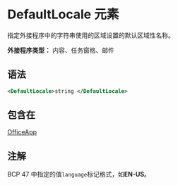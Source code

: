 # <a name="defaultlocale-element"></a>DefaultLocale 元素

指定外接程序中的字符串使用的区域设置的默认区域性名称。

**外接程序类型：** 内容、任务窗格、邮件

## <a name="syntax"></a>语法

```XML
<DefaultLocale>string </DefaultLocale>
```

## <a name="contained-in"></a>包含在

[OfficeApp](officeapp.md)

## <a name="remarks"></a>注解

BCP 47 中指定的值`language`标记格式，如**EN-US**。


